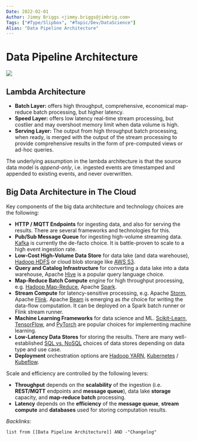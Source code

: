 ```yaml
---
Date: 2022-02-01
Author: Jimmy Briggs <jimmy.briggs@jimbrig.com>
Tags: ["#Type/Slipbox", "#Topic/Dev/DataScience"]
Alias: "Data Pipeline Architecture"
---
```


# Data Pipeline Architecture

![](https://i.imgur.com/gT7F4km.png)

## Lambda Architecture

-   **Batch Layer:** offers high throughput, comprehensive, economical map-reduce batch processing, but higher latency.
-   **Speed Layer:** offers low latency real-time stream processing, but costlier and may overshoot memory limit when data volume is high.
-   **Serving Layer:** The output from high throughput batch processing, when ready, is merged with the output of the stream processing to provide comprehensive results in the form of pre-computed views or ad-hoc queries.

The underlying assumption in the lambda architecture is that the source data model is _append-only_, i.e. ingested events are timestamped and appended to existing events, and never overwritten.

## Big Data Architecture in The Cloud

Key components of the big data architecture and technology choices are the following:

-   **HTTP / MQTT Endpoints** for ingesting data, and also for serving the results. There are several frameworks and technologies for this.
-   **Pub/Sub Message Queue** for ingesting high-volume streaming data. [Kafka](https://kafka.apache.org/) is currently the de-facto choice. It is battle-proven to scale to a high event ingestion rate.
-   **Low-Cost High-Volume Data Store** for data lake (and data warehouse), [Hadoop HDFS](https://hadoop.apache.org/docs/stable/hadoop-project-dist/hadoop-hdfs/HdfsUserGuide.html) or cloud blob storage like [AWS S3](https://aws.amazon.com/s3/).
-   **Query and Catalog Infrastructure** for converting a data lake into a data warehouse, Apache [Hive](https://hive.apache.org/) is a popular query language choice.
-   **Map-Reduce Batch Compute** engine for high throughput processing, e.g. [Hadoop Map-Reduce](https://hadoop.apache.org/docs/current/hadoop-mapreduce-client/hadoop-mapreduce-client-core/MapReduceTutorial.html), Apache [Spark](https://spark.apache.org/).
-   **Stream Compute** for latency-sensitive processing, e.g. Apache [Storm](https://storm.apache.org/), Apache [Flink](https://flink.apache.org/). Apache [Beam](https://beam.apache.org/) is emerging as _the_ choice for writing the data-flow computation. It can be deployed on a Spark batch runner or Flink stream runner.
-   **Machine Learning Frameworks** for data science and ML. [Scikit-Learn](https://scikit-learn.org/), [TensorFlow](https://www.tensorflow.org/), and [PyTorch](https://pytorch.org/) are popular choices for implementing machine learning.
-   **Low-Latency Data Stores** for storing the results. There are many well-established [SQL vs. NoSQL](https://towardsdatascience.com/datastore-choices-sql-vs-nosql-database-ebec24d56106) choices of data stores depending on data type and use case.
-   **Deployment** orchestration options are [Hadoop YARN](https://hadoop.apache.org/docs/current/hadoop-yarn/hadoop-yarn-site/YARN.html), [Kubernetes](https://kubernetes.io/) / [Kubeflow](https://www.kubeflow.org/).

Scale and efficiency are controlled by the following levers:

-   **Throughput** depends on the **scalability** of the ingestion (i.e. **REST/MQTT** endpoints and **message queue**), data lake **storage** capacity, and **map-reduce batch** processing.
-   **Latency** depends on the **efficiency** of the **message queue**, **stream compute** and **databases** used for storing computation results.

*Backlinks:*

```dataview
list from [[Data Pipeline Architecture]] AND -"Changelog"
```